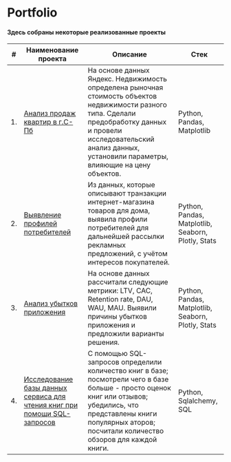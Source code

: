# Portfolio
#### Здесь собраны некоторые реализованные проекты
| #    | Наименование проекта               | Описание                                                                                               | Стек |
| ---- | ---------------------------------- | ------------------------------------------------------------------------------------------------------ | ---- | 
| 1.   | [Анализ продаж квартир в г.С-Пб](https://github.com/NadezhdaLisitsa/Portfolio/tree/main/Real_Estate) | На основе данных Яндекс. Недвижимость определена рыночная стоимость объектов недвижимости разного типа.  Сделали предобработку данных и провели исследовательский анализ данных, установили параметры, влияющие на цену объектов. | Python, Pandas, Matplotlib |
| 2.   | [Выявление профилей потребителей](https://github.com/NadezhdaLisitsa/Portfolio/tree/main/E-commerce) | Из данных, которые описывают транзакции интернет-магазина товаров для дома, выявила профили потребителей для дальнейшей рассылки рекламных предложений, с учётом интересов покупателей. | Python, Pandas, Matplotlib, Seaborn, Plotly, Stats |
| 3.   | [Анализ убытков приложения](https://github.com/NadezhdaLisitsa/Portfolio/tree/main/Mobile_application) | На основе данных рассчитали следующие метрики: LTV, CAC, Retention rate, DAU, WAU, MAU. Выявили причины убытков приложения и предложили варианты решения. |  Python, Pandas, Matplotlib, Seaborn, Plotly, Stats |
| 4.   | [Исследование базы данных сервиса для чтения книг при помощи SQL-запросов](https://github.com/NadezhdaLisitsa/Portfolio/tree/main/SQL) |  C помощью SQL-запросов определили количество книг в базе; посмотрели чего в базе больше - просто оценок книг или отзывов; убедились, что представлены книги популярных аторов; посчитали количество обзоров для каждой книги. | Python, Sqlalchemy, SQL |
